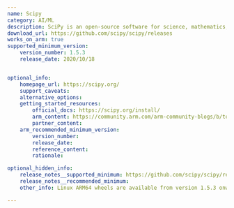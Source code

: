 ```yaml
---
name: Scipy
category: AI/ML
description: SciPy is an open-source software for science, mathematics, and engineering. It includes modules for statistics, integration, optimization, Fourier transforms, linear algebra, signal and image processing, ODE solvers, etc.
download_url: https://github.com/scipy/scipy/releases
works_on_arm: true
supported_minimum_version:
    version_number: 1.5.3
    release_date: 2020/10/18


optional_info:
    homepage_url: https://scipy.org/
    support_caveats:
    alternative_options:
    getting_started_resources:
        official_docs: https://scipy.org/install/
        arm_content: https://community.arm.com/arm-community-blogs/b/tools-software-ides-blog/posts/aarch64-docker-images-for-tensorflow-and-pytorch
        partner_content:
    arm_recommended_minimum_version:
        version_number:
        release_date:
        reference_content:
        rationale:

optional_hidden_info:
    release_notes__supported_minimum: https://github.com/scipy/scipy/releases/tag/v1.5.3
    release_notes__recommended_minimum:
    other_info: Linux ARM64 wheels are available from version 1.5.3 onwards.

---
```

